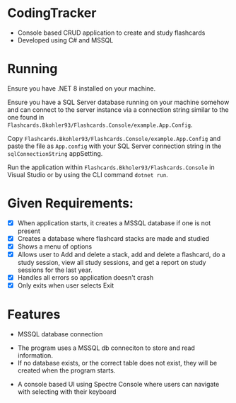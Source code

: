# CodingTracker
- Console based CRUD application to create and study flashcards
- Developed using C# and MSSQL

# Running

Ensure you have .NET 8 installed on your machine. 

Ensure you have a SQL Server database running on your machine somehow and can connect to the server instance via a connection string similar to the one found in `Flashcards.Bkohler93/Flashcards.Console/example.App.Config`.

Copy `Flashcards.Bkohler93/Flashcards.Console/example.App.Config` and paste the file as `App.config` with your SQL Server connection string in the `sqlConnectionString` appSetting.

Run the application within `Flashcards.Bkholer93/Flashcards.Console` in Visual Studio or by using the CLI command `dotnet run`.

# Given Requirements:
- [x] When application starts, it creates a MSSQL database if one is not present
- [x] Creates a database where flashcard stacks are made and studied
- [x] Shows a menu of options
- [x] Allows user to Add and delete a stack, add and delete a flashcard, do a study session, view all study sessions, and get a report on study sessions for the last year.
- [x] Handles all errors so application doesn't crash
- [x] Only exits when user selects Exit

# Features

* MSSQL database connection
		
- The program uses a MSSQL db conneciton to store and read information.
- If no database exists, or the correct table does not exist, they will be created when the program starts.

* A console based UI using Spectre Console where users can navigate with selecting with their keyboard

